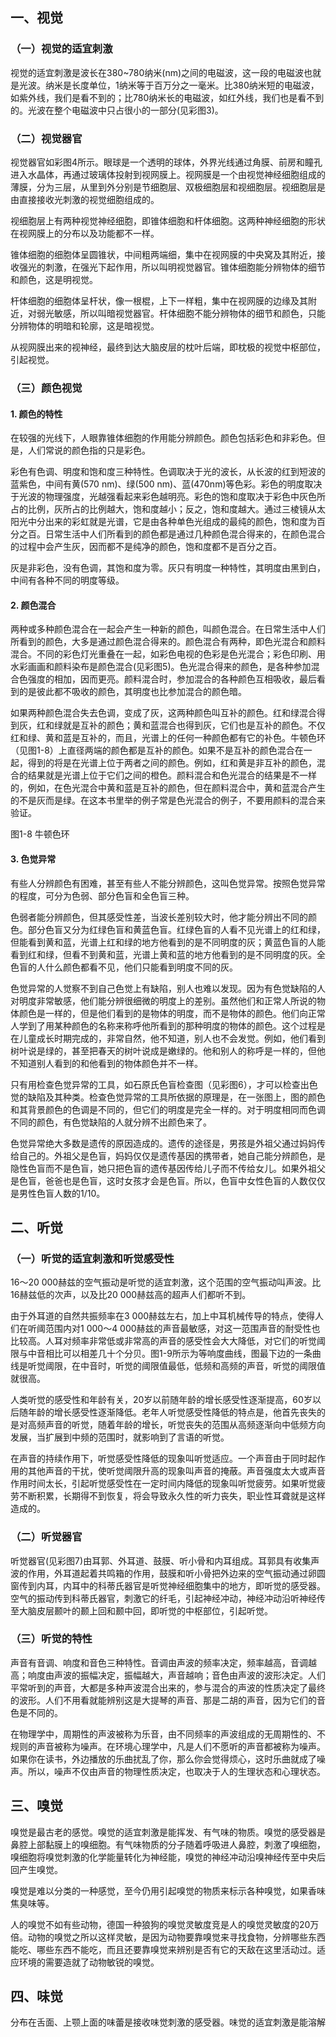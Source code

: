 
## 一、视觉

### （一）视觉的适宜刺激

视觉的适宜刺激是波长在380~780纳米(nm)之间的电磁波，这一段的电磁波也就是光波。纳米是长度单位，1纳米等于百万分之一毫米。比380纳米短的电磁波，如紫外线，我们是看不到的；比780纳米长的电磁波，如红外线，我们也是看不到的。光波在整个电磁波中只占很小的一部分(见彩图3)。

### （二）视觉器官

视觉器官如彩图4所示。眼球是一个透明的球体，外界光线通过角膜、前房和瞳孔进入水晶体，再通过玻璃体投射到视网膜上。视网膜是一个由视觉神经细胞组成的薄膜，分为三层，从里到外分别是节细胞层、双极细胞层和视细胞层。视细胞层是由直接接收光刺激的视觉细胞组成的。

视细胞层上有两种视觉神经细胞，即锥体细胞和杆体细胞。这两种神经细胞的形状在视网膜上的分布以及功能都不一样。

锥体细胞的细胞体呈圆锥状，中间粗两端细，集中在视网膜的中央窝及其附近，接收强光的刺激，在强光下起作用，所以叫明视觉器官。锥体细胞能分辨物体的细节和颜色，这是明视觉。

杆体细胞的细胞体呈杆状，像一根棍，上下一样粗，集中在视网膜的边缘及其附近，对弱光敏感，所以叫暗视觉器官。杆体细胞不能分辨物体的细节和颜色，只能分辨物体的明暗和轮廓，这是暗视觉。

从视网膜出来的视神经，最终到达大脑皮层的枕叶后端，即枕极的视觉中枢部位，引起视觉。

### （三）颜色视觉

#### 1. 颜色的特性

在较强的光线下，人眼靠锥体细胞的作用能分辨颜色。颜色包括彩色和非彩色。但是，人们常说的颜色指的只是彩色。

彩色有色调、明度和饱和度三种特性。色调取决于光的波长，从长波的红到短波的蓝紫色，中间有黄(570 nm)、绿(500 nm)、蓝(470nm)等色彩。彩色的明度取决于光波的物理强度，光越强看起来彩色越明亮。彩色的饱和度取决于彩色中灰色所占的比例，灰所占的比例越大，饱和度越小；反之，饱和度越大。通过三棱镜从太阳光中分出来的彩虹就是光谱，它是由各种单色光组成的最纯的颜色，饱和度为百分之百。日常生活中人们所看到的颜色都是通过几种颜色混合得来的，在颜色混合的过程中会产生灰，因而都不是纯净的颜色，饱和度都不是百分之百。

灰是非彩色，没有色调，其饱和度为零。灰只有明度一种特性，其明度由黑到白，中间有各种不同的明度等级。

#### 2. 颜色混合

两种或多种颜色混合在一起会产生一种新的颜色，叫颜色混合。在日常生活中人们所看到的颜色，大多是通过颜色混合得来的。颜色混合有两种，即色光混合和颜料混合。不同的彩色灯光重叠在一起，如彩色电视的色彩是色光混合；彩色印刷、用水彩画画和颜料染布是颜色混合(见彩图5)。色光混合得来的颜色，是各种参加混合色强度的相加，因而更亮。颜料混合时，参加混合的各种颜色互相吸收，最后看到的是彼此都不吸收的颜色，其明度也比参加混合的颜色暗。

如果两种颜色混合失去色调，变成了灰，这两种颜色叫互补的颜色。红和绿混合得到灰，红和绿就是互补的颜色；黄和蓝混合也得到灰，它们也是互补的颜色。不仅红和绿、黄和蓝是互补的，而且，光谱上的任何一种颜色都有它的补色。牛顿色环（见图1-8）上直径两端的颜色都是互补的颜色。如果不是互补的颜色混合在一起，得到的将是在光谱上位于两者之间的颜色。例如，红和黄是非互补的颜色，混合的结果就是光谱上位于它们之间的橙色。颜料混合和色光混合的结果是不一样的，例如，在色光混合中黄和蓝是互补的颜色，但在颜料混合中，黄和蓝混合产生的不是灰而是绿。在这本书里举的例子常是色光混合的例子，不要用颜料的混合来验证。

图1-8 牛顿色环

#### 3. 色觉异常

有些人分辨颜色有困难，甚至有些人不能分辨颜色，这叫色觉异常。按照色觉异常的程度，可分为色弱、部分色盲和全色盲三种。

色弱者能分辨颜色，但其感受性差，当波长差别较大时，他才能分辨出不同的颜色。部分色盲又分为红绿色盲和黄蓝色盲。红绿色盲的人看不见光谱上的红和绿，但能看到黄和蓝，光谱上红和绿的地方他看到的是不同明度的灰；黄蓝色盲的人能看到红和绿，但看不到黄和蓝，光谱上黄和蓝的地方他看到的是不同明度的灰。全色盲的人什么颜色都看不见，他们只能看到明度不同的灰。

色觉异常的人觉察不到自己色觉上有缺陷，别人也难以发现。因为有色觉缺陷的人对明度非常敏感，他们能分辨很细微的明度上的差别。虽然他们和正常人所说的物体颜色是一样的，但是他们看到的是物体的明度，而不是物体的颜色。他们向正常人学到了用某种颜色的名称来称呼他所看到的那种明度的物体的颜色。这个过程是在儿童成长时期完成的，非常自然，他不知道，别人也不会发觉。例如，他们看到树叶说是绿的，甚至把春天的树叶说成是嫩绿的。他和别人的称呼是一样的，但他不知道别人看到的和他看到的物体颜色并不一样。

只有用检查色觉异常的工具，如石原氏色盲检查图（见彩图6），才可以检查出色觉的缺陷及其种类。检查色觉异常的工具所依据的原理是，在一张图上，图的颜色和其背景颜色的色调是不同的，但它们的明度是完全一样的。对于明度相同而色调不同的颜色，有色觉缺陷的人就分辨不出颜色来了。

色觉异常绝大多数是遗传的原因造成的。遗传的途径是，男孩是外祖父通过妈妈传给自己的。外祖父是色盲，妈妈仅仅是遗传基因的携带者，她自己能分辨颜色，是隐性色盲而不是色盲，她只把色盲的遗传基因传给儿子而不传给女儿。如果外祖父是色盲，爸爸也是色盲，这时女孩才会是色盲。所以，色盲中女性色盲的人数仅仅是男性色盲人数的1/10。

## 二、听觉

### （一）听觉的适宜刺激和听觉感受性

16～20 000赫兹的空气振动是听觉的适宜刺激，这个范围的空气振动叫声波。比16赫兹低的次声，以及比20 000赫兹高的超声人们都听不到。

由于外耳道的自然共振频率在3 000赫兹左右，加上中耳机械传导的特点，使得人们在听阈范围内对1 000～4 000赫兹的声音最敏感，对这一范围声音的耐受性也比较高。人耳对频率非常低或非常高的声音的感受性会大大降低，对它们的听觉阈限与中音相比可以相差几十个分贝。图1-9所示为等响度曲线，图最下边的一条曲线是听觉阈限，在中音时，听觉的阈限值最低，低频和高频的声音，听觉的阈限值就很高。

人类听觉的感受性和年龄有关，20岁以前随年龄的增长感受性逐渐提高，60岁以后随年龄的增长感受性逐渐降低。老年人听觉感受性降低的特点是，他首先丧失的是对高频声音的听觉，随着年龄的增长，听觉丧失的范围从高频逐渐向中低频方向发展，当扩展到中频的范围时，就影响到了言语的听觉。

在声音的持续作用下，听觉感受性降低的现象叫听觉适应。一个声音由于同时起作用的其他声音的干扰，使听觉阈限升高的现象叫声音的掩蔽。声音强度太大或声音作用时间太长，引起听觉感受性在一定时间内降低的现象叫听觉疲劳。如果听觉疲劳不断积累，长期得不到恢复，将会导致永久性的听力丧失，职业性耳聋就是这样造成的。

### （二）听觉器官

听觉器官(见彩图7)由耳郭、外耳道、鼓膜、听小骨和内耳组成。耳郭具有收集声波的作用，外耳道起着共鸣箱的作用，鼓膜和听小骨把外边来的空气振动通过卵圆窗传到内耳，内耳中的科蒂氏器官是听觉神经细胞集中的地方，即听觉的感受器。空气的振动传到科蒂氏器官，刺激它的纤毛，引起神经冲动，神经冲动沿听神经传至大脑皮层颞叶的颞上回和颞中回，即听觉的中枢部位，引起听觉。

### （三）听觉的特性

声音有音调、响度和音色三种特性。音调由声波的频率决定，频率越高，音调越高；响度由声波的振幅决定，振幅越大，声音越响；音色由声波的波形决定。人们平常听到的声音，大都是多种声波混合出来的，参与混合的声波的性质决定了最终的波形。人们不用看就能辨别这是大提琴的声音、那是二胡的声音，因为它们的音色是不同的。

在物理学中，周期性的声波被称为乐音，由不同频率的声波组成的无周期性的、不规则的声音被称为噪声。在环境心理学中，凡是人们不愿听的声音都被称为噪声。如果你在读书，外边播放的乐曲扰乱了你，那么你会觉得烦心，这时乐曲就成了噪声。所以，噪声不仅由声音的物理性质决定，也取决于人的生理状态和心理状态。

## 三、嗅觉

嗅觉是最古老的感觉。嗅觉的适宜刺激是能挥发、有气味的物质。嗅觉的感受器是鼻腔上部黏膜上的嗅细胞。有气味物质的分子随着呼吸进人鼻腔，刺激了嗅细胞，嗅细胞将嗅觉刺激的化学能量转化为神经能，嗅觉的神经冲动沿嗅神经传至中央后回产生嗅觉。

嗅觉是难以分类的一种感觉，至今仍用引起嗅觉的物质来标示各种嗅觉，如果香味焦臭味等。

人的嗅觉不如有些动物，德国一种狼狗的嗅觉灵敏度竞是人的嗅觉灵敏度的20万倍。动物的嗅觉之所以这样灵敏，是因为动物要靠嗅觉来寻找食物，分辨哪些东西能吃、哪些东西不能吃，而且还要靠嗅觉来辨别是否有它的天敌在这里活动过。适应环境的需要造就了动物敏锐的嗅觉。

## 四、味觉

分布在舌面、上颚上面的味蕾是接收味觉刺激的感受器。味觉的适宜刺激是能溶解
